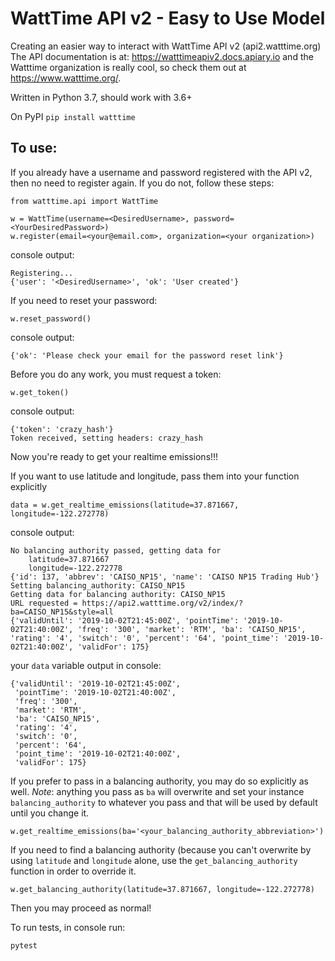 # WattTime API v2 - Easy to Use Model
Creating an easier way to interact with WattTime API v2 (api2.watttime.org) The API documentation is at: <https://watttimeapiv2.docs.apiary.io> and the Watttime organization is really cool, so check them out at <https://www.watttime.org/>.

Written in Python 3.7, should work with 3.6+

On PyPI
`pip install watttime`

## To use:  

If you already have a username and password registered with the API v2, then no need to register again. If you do not, follow these steps:


```
from watttime.api import WattTime

w = WattTime(username=<DesiredUsername>, password=<YourDesiredPassword>)
w.register(email=<your@email.com>, organization=<your organization>)
``` 

console output:  
```
Registering...
{'user': '<DesiredUsername>', 'ok': 'User created'}
```


If you need to reset your password:  
```
w.reset_password()
```

console output:
```
{'ok': 'Please check your email for the password reset link'}
```
  
  
Before you do any work, you must request a token:  
```
w.get_token()
```

console output:
```
{'token': 'crazy_hash'}
Token received, setting headers: crazy_hash
```

Now you're ready to get your realtime emissions!!!

If you want to use latitude and longitude, pass them into your function explicitly
```
data = w.get_realtime_emissions(latitude=37.871667, longitude=-122.272778)
```

console output:
```
No balancing authority passed, getting data for
    latitude=37.871667
    longitude=-122.272778
{'id': 137, 'abbrev': 'CAISO_NP15', 'name': 'CAISO NP15 Trading Hub'}
Setting balancing_authority: CAISO_NP15
Getting data for balancing authority: CAISO_NP15
URL requested = https://api2.watttime.org/v2/index/?ba=CAISO_NP15&style=all
{'validUntil': '2019-10-02T21:45:00Z', 'pointTime': '2019-10-02T21:40:00Z', 'freq': '300', 'market': 'RTM', 'ba': 'CAISO_NP15', 'rating': '4', 'switch': '0', 'percent': '64', 'point_time': '2019-10-02T21:40:00Z', 'validFor': 175}
```

your `data` variable output in console:
```
{'validUntil': '2019-10-02T21:45:00Z',
 'pointTime': '2019-10-02T21:40:00Z',
 'freq': '300',
 'market': 'RTM',
 'ba': 'CAISO_NP15',
 'rating': '4',
 'switch': '0',
 'percent': '64',
 'point_time': '2019-10-02T21:40:00Z',
 'validFor': 175}
```

If you prefer to pass in a balancing authority, you may do so explicitly as well. *Note*: anything you pass as `ba` will overwrite and set your instance `balancing_authority` to whatever you pass and that will be used by default until you change it. 
```
w.get_realtime_emissions(ba='<your_balancing_authority_abbreviation>')
```

If you need to find a balancing authority (because you can't overwrite by using `latitude` and `longitude` alone, use the `get_balancing_authority` function in order to override it.

```
w.get_balancing_authority(latitude=37.871667, longitude=-122.272778)
```

Then you may proceed as normal!


To run tests, in console run:    
```
pytest
```
